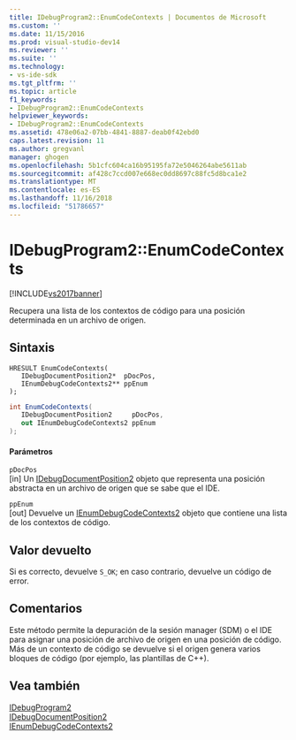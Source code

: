 ```yaml
---
title: IDebugProgram2::EnumCodeContexts | Documentos de Microsoft
ms.custom: ''
ms.date: 11/15/2016
ms.prod: visual-studio-dev14
ms.reviewer: ''
ms.suite: ''
ms.technology:
- vs-ide-sdk
ms.tgt_pltfrm: ''
ms.topic: article
f1_keywords:
- IDebugProgram2::EnumCodeContexts
helpviewer_keywords:
- IDebugProgram2::EnumCodeContexts
ms.assetid: 478e06a2-07bb-4841-8887-deab0f42ebd0
caps.latest.revision: 11
ms.author: gregvanl
manager: ghogen
ms.openlocfilehash: 5b1cfc604ca16b95195fa72e5046264abe5611ab
ms.sourcegitcommit: af428c7ccd007e668ec0dd8697c88fc5d8bca1e2
ms.translationtype: MT
ms.contentlocale: es-ES
ms.lasthandoff: 11/16/2018
ms.locfileid: "51786657"
---
```

# <a name="idebugprogram2enumcodecontexts"></a>IDebugProgram2::EnumCodeContexts
[!INCLUDE[vs2017banner](../../../includes/vs2017banner.md)]

Recupera una lista de los contextos de código para una posición determinada en un archivo de origen.  
  
## <a name="syntax"></a>Sintaxis  
  
```cpp#  
HRESULT EnumCodeContexts(   
   IDebugDocumentPosition2*  pDocPos,  
   IEnumDebugCodeContexts2** ppEnum  
);  
```  
  
```csharp  
int EnumCodeContexts(   
   IDebugDocumentPosition2     pDocPos,  
   out IEnumDebugCodeContexts2 ppEnum  
);  
```  
  
#### <a name="parameters"></a>Parámetros  
 `pDocPos`  
 [in] Un [IDebugDocumentPosition2](../../../extensibility/debugger/reference/idebugdocumentposition2.md) objeto que representa una posición abstracta en un archivo de origen que se sabe que el IDE.  
  
 `ppEnum`  
 [out] Devuelve un [IEnumDebugCodeContexts2](../../../extensibility/debugger/reference/ienumdebugcodecontexts2.md) objeto que contiene una lista de los contextos de código.  
  
## <a name="return-value"></a>Valor devuelto  
 Si es correcto, devuelve `S_OK`; en caso contrario, devuelve un código de error.  
  
## <a name="remarks"></a>Comentarios  
 Este método permite la depuración de la sesión manager (SDM) o el IDE para asignar una posición de archivo de origen en una posición de código. Más de un contexto de código se devuelve si el origen genera varios bloques de código (por ejemplo, las plantillas de C++).  
  
## <a name="see-also"></a>Vea también  
 [IDebugProgram2](../../../extensibility/debugger/reference/idebugprogram2.md)   
 [IDebugDocumentPosition2](../../../extensibility/debugger/reference/idebugdocumentposition2.md)   
 [IEnumDebugCodeContexts2](../../../extensibility/debugger/reference/ienumdebugcodecontexts2.md)

